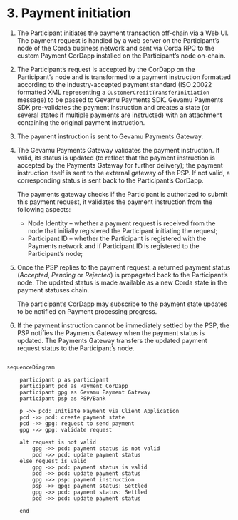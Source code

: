 # 3. Payment initiation

1. The Participant initiates the payment transaction off-chain via a Web UI. The payment request is handled by a web server on the Participant’s node of the Corda business network and sent via Corda RPC to the custom Payment CorDapp installed on the Participant’s node on-chain.

2. The Participant’s request is accepted by the CorDapp on the Participant’s node and is transformed to a payment instruction formatted according to the industry-accepted payment standard (ISO 20022 formatted XML representing a `CustomerCreditTransferInitiation` message) to be passed to Gevamu Payments SDK. Gevamu Payments SDK pre-validates the payment instruction and creates a state (or several states if multiple payments are instructed) with an attachment containing the original payment instruction.

3. The payment instruction is sent to Gevamu Payments Gateway.

4. The Gevamu Payments Gateway validates the payment instruction. If valid, its status is updated (to reflect that the payment instruction is accepted by the Payments Gateway for further delivery); the payment instruction itself is sent to the external gateway of the PSP. If not valid, a corresponding status is sent back to the Participant’s CorDapp.  
  
    The payments gateway checks if the Participant is authorized to submit this payment request, it validates the payment instruction from the following aspects:
    - Node Identity – whether a payment request is received from the node that initially registered the Participant initiating the request;
    - Participant ID – whether the Participant is registered with the Payments network and if Participant ID is registered to the Participant’s node;

5. Once the PSP replies to the payment request, a returned payment status (_Accepted_, _Pending_ or _Rejected_) is propagated back to the Participant’s node. The updated status is made available as a new Corda state in the payment statuses chain.
  
    The participant’s CorDapp may subscribe to the payment state updates to be notified on Payment processing progress.

6. If the payment instruction cannot be immediately settled by the PSP, the PSP notifies the Payments Gateway when the payment status is updated. The Payments Gateway transfers the updated payment request status to the Participant’s node.

```mermaid

sequenceDiagram

    participant p as participant
    participant pcd as Payment CorDapp
    participant gpg as Gevamu Payment Gateway
    participant psp as PSP/Bank

    p ->> pcd: Initiate Payment via Client Application
    pcd ->> pcd: create payment state
    pcd ->> gpg: request to send payment
    gpg ->> gpg: validate request

    alt request is not valid
        gpg ->> pcd: payment status is not valid
        pcd ->> pcd: update payment status
    else request is valid
        gpg ->> pcd: payment status is valid
        pcd ->> pcd: update payment status
        gpg ->> psp: payment instruction
        psp ->> gpg: payment status: Settled
        gpg ->> pcd: payment status: Settled
        pcd ->> pcd: update payment status

    end

```